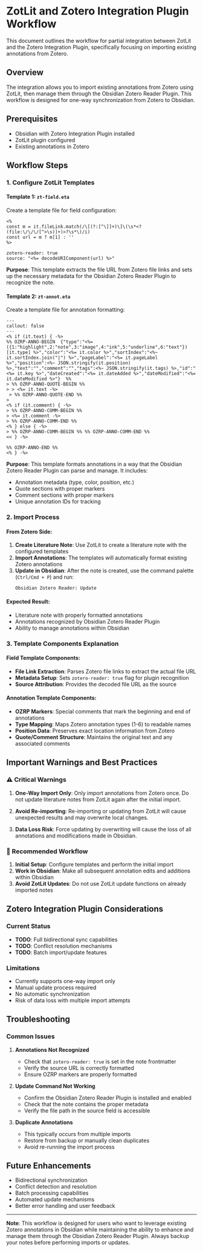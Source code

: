 # ZotLit and Zotero Integration Plugin Workflow

This document outlines the workflow for partial integration between ZotLit and the Zotero Integration Plugin, specifically focusing on importing existing annotations from Zotero.

## Overview

The integration allows you to import existing annotations from Zotero using ZotLit, then manage them through the Obsidian Zotero Reader Plugin. This workflow is designed for one-way synchronization from Zotero to Obsidian.

## Prerequisites

- Obsidian with Zotero Integration Plugin installed
- ZotLit plugin configured
- Existing annotations in Zotero

## Workflow Steps

### 1. Configure ZotLit Templates

#### Template 1: `zt-field.eta`

Create a template file for field configuration:

```eta
<%
const m = it.fileLink.match(/\[(?:[^\]]+)\]\(\s*<?(file:\/\/\/[^>\s)]+)>?\s*\)/i)
const url = m ? m[1] : ''
%>

zotero-reader: true
source: "<%= decodeURIComponent(url) %>" 
```

**Purpose**: This template extracts the file URL from Zotero file links and sets up the necessary metadata for the Obsidian Zotero Reader Plugin to recognize the note.

#### Template 2: `zt-annot.eta`

Create a template file for annotation formatting:

```eta
---
callout: false
---
<% if (it.text) { -%>
%% OZRP-ANNO-BEGIN  {"type":"<%= ({1:"highlight",2:"note",3:"image",4:"ink",5:"underline",6:"text"})[it.type] %>","color":"<%= it.color %>","sortIndex":"<%~ it.sortIndex.join("|") %>","pageLabel":"<%= it.pageLabel %>","position":<%~ JSON.stringify(it.position) %>,"text":"","comment":"","tags":<%~ JSON.stringify(it.tags) %>,"id":"<%= it.key %>","dateCreated":"<%= it.dateAdded %>","dateModified":"<%= it.dateModified %>"}  %%
> %% OZRP-ANNO-QUOTE-BEGIN %%
> > <%= it.text -%>
 > %% OZRP-ANNO-QUOTE-END %%
> 
<% if (it.comment) { -%>
> %% OZRP-ANNO-COMM-BEGIN %%
> <%= it.comment -%>
> %% OZRP-ANNO-COMM-END %% 
<% } else { -%>
> %% OZRP-ANNO-COMM-BEGIN %% %% OZRP-ANNO-COMM-END %%
<< } -%>

%% OZRP-ANNO-END %%
<% } -%>
```

**Purpose**: This template formats annotations in a way that the Obsidian Zotero Reader Plugin can parse and manage. It includes:
- Annotation metadata (type, color, position, etc.)
- Quote sections with proper markers
- Comment sections with proper markers
- Unique annotation IDs for tracking

### 2. Import Process

#### From Zotero Side:

1. **Create Literature Note**: Use ZotLit to create a literature note with the configured templates
2. **Import Annotations**: The templates will automatically format existing Zotero annotations
3. **Update in Obsidian**: After the note is created, use the command palette (`Ctrl/Cmd + P`) and run:
   ```
   Obsidian Zotero Reader: Update
   ```

#### Expected Result:

- Literature note with properly formatted annotations
- Annotations recognized by Obsidian Zotero Reader Plugin
- Ability to manage annotations within Obsidian

### 3. Template Components Explanation

#### Field Template Components:
- **File Link Extraction**: Parses Zotero file links to extract the actual file URL
- **Metadata Setup**: Sets `zotero-reader: true` flag for plugin recognition
- **Source Attribution**: Provides the decoded file URL as the source

#### Annotation Template Components:
- **OZRP Markers**: Special comments that mark the beginning and end of annotations
- **Type Mapping**: Maps Zotero annotation types (1-6) to readable names
- **Position Data**: Preserves exact location information from Zotero
- **Quote/Comment Structure**: Maintains the original text and any associated comments

## Important Warnings and Best Practices

### ⚠️ Critical Warnings

1. **One-Way Import Only**: Only import annotations from Zotero once. Do not update literature notes from ZotLit again after the initial import.

2. **Avoid Re-importing**: Re-importing or updating from ZotLit will cause unexpected results and may overwrite local changes.

3. **Data Loss Risk**: Force updating by overwriting will cause the loss of all annotations and modifications made in Obsidian.

### 🔄 Recommended Workflow

1. **Initial Setup**: Configure templates and perform the initial import
2. **Work in Obsidian**: Make all subsequent annotation edits and additions within Obsidian
3. **Avoid ZotLit Updates**: Do not use ZotLit update functions on already imported notes

## Zotero Integration Plugin Considerations

### Current Status
- **TODO**: Full bidirectional sync capabilities
- **TODO**: Conflict resolution mechanisms
- **TODO**: Batch import/update features

### Limitations
- Currently supports one-way import only
- Manual update process required
- No automatic synchronization
- Risk of data loss with multiple import attempts

## Troubleshooting

### Common Issues

1. **Annotations Not Recognized**
   - Check that `zotero-reader: true` is set in the note frontmatter
   - Verify the source URL is correctly formatted
   - Ensure OZRP markers are properly formatted

2. **Update Command Not Working**
   - Confirm the Obsidian Zotero Reader Plugin is installed and enabled
   - Check that the note contains the proper metadata
   - Verify the file path in the source field is accessible

3. **Duplicate Annotations**
   - This typically occurs from multiple imports
   - Restore from backup or manually clean duplicates
   - Avoid re-running the import process

## Future Enhancements

- Bidirectional synchronization
- Conflict detection and resolution
- Batch processing capabilities
- Automated update mechanisms
- Better error handling and user feedback

---

**Note**: This workflow is designed for users who want to leverage existing Zotero annotations in Obsidian while maintaining the ability to enhance and manage them through the Obsidian Zotero Reader Plugin. Always backup your notes before performing imports or updates.